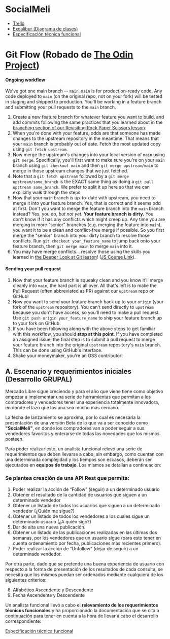 # SocialMeli

- [Trello](https://trello.com/b/wJBNHdHB/bejavahispw25g05)
- [Excalibur (Diagrama de clases)](https://excalidraw.com/#room=3525b414b8674fc9a010,4H2FJFBKAW5q2_6V6Tcg4w)
- [Especificación técnica funcional](https://www.google.com/url?q=https://docs.google.com/document/d/1Q-xGaOMPij-qk_gMvcN0Sk0isbCPqjJS/edit?usp%3Dsharing%26ouid%3D109742565608469686147%26rtpof%3Dtrue%26sd%3Dtrue&sa=D&source=editors&ust=1708099270823216&usg=AOvVaw2JhBoFP4pvFzUyAwHRjz3Z)

# Git Flow (Robado de [The Odin Project](https://www.theodinproject.com/lessons/ruby-using-git-in-the-real-world#ongoing-workflow))

#### Ongoing workflow

We've got one main branch -- `main`. `main` is for production-ready code. Any code deployed to `main` (on the original repo, not on your fork) will be tested in staging and shipped to production. You'll be working in a feature branch and submitting your pull requests to the `main` branch.

1. Create a new feature branch for whatever feature you want to build, and add commits following the same practices that you learned about in the [branching section of our Revisiting Rock Paper Scissors lesson](https://www.theodinproject.com/lessons/foundations-revisiting-rock-paper-scissors#using-branches).
1. When you're done with your feature, odds are that someone has made changes to the upstream repository in the meantime. That means that your `main` branch is probably out of date. Fetch the most updated copy using `git fetch upstream`.
1. Now merge the upstream's changes into your local version of `main` using `git merge`. Specifically, you'll first want to make sure you're on your `main` branch using `git checkout main` and then `git merge upstream/main` to merge in those upstream changes that we just fetched.
1. Note that a `git fetch upstream` followed by a `git merge upstream/some_branch` is the EXACT same thing as doing a `git pull upstream some_branch`. We prefer to split it up here so that we can explicitly walk through the steps.
1. Now that your `main` branch is up-to-date with upstream, you need to merge it into your feature branch. Yes, that is correct and it seems odd at first. Don't you want to merge the feature branch into the `main` branch instead? Yes, you do, *but not yet*. **Your feature branch is dirty.** You don't know if it has any conflicts which might creep up. Any time you are merging in more "senior" branches (e.g. merging the feature into `main`), you want it to be a clean and conflict-free merge if possible. So you first merge the "senior" branch into your dirty branch to resolve those conflicts. Run `git checkout your_feature_name` to jump back onto your feature branch, then `git merge main` to merge `main` into it.
1. You may have merge conflicts... resolve those using the skills you learned in [the Deeper Look at Git lesson](https://www.theodinproject.com/lessons/ruby-a-deeper-look-at-git)! ([JS Course Link](https://www.theodinproject.com/lessons/javascript-a-deeper-look-at-git)).

#### Sending your pull request

1. Now that your feature branch is squeaky clean and you know it'll merge cleanly into `main`, the hard part is all over. All that's left is to make the Pull Request (often abbreviated as PR) against our `upstream` repo on GitHub!
1. Now you want to send your feature branch back up to your `origin` (your fork of the `upstream` repository). You can't send directly to `upstream` because you don't have access, so you'll need to make a pull request. Use `git push origin your_feature_name` to ship your feature branch up to your fork on GitHub.
1. If you have been following along with the above steps to get familiar with this workflow, you should **stop at this point**. If you have completed an assigned issue, the final step is to submit a pull request to merge your feature branch into the original `upstream` repository's `main` branch. This can be done using GitHub's interface.
1. Shake your moneymaker, you're an OSS contributor!

## A. Escenario y requerimientos iniciales (Desarrollo GRUPAL)
Mercado Libre sigue creciendo y para el año que viene  tiene como objetivo empezar a implementar una serie de herramientas que permitan a los compradores y vendedores tener una experiencia totalmente innovadora, en donde el lazo que los una sea mucho más cercano.

La fecha de lanzamiento se aproxima, por lo cual es necesaria la presentación de una versión Beta de lo que va a ser conocido como __"SocialMeli"__, en donde los compradores van a poder seguir a sus vendedores favoritos y enterarse de todas las novedades que los mismos posteen.

Para poder realizar esto, un analista funcional relevó una serie de requerimientos que deben llevarse a cabo; sin embargo, como cuentan con una determinada complejidad y los tiempos son escasos, deberán ser ejecutados en __equipos de trabajo__. Los mismos se detallan a continuación:


### Se plantea creación de una API Rest que permita:

1. Poder realizar la acción de “Follow” (seguir) a un determinado usuario
2. Obtener el resultado de la cantidad de usuarios que siguen a un determinado vendedor
3. Obtener un listado de todos los usuarios que siguen a un determinado vendedor (¿Quién me sigue?)
4. Obtener un listado de todos los vendedores a los cuales sigue un determinado usuario (¿A quién sigo?)
5. Dar de alta una nueva publicación.
6. Obtener un listado de las publicaciones realizadas en las últimas dos semanas, por los vendedores que un usuario sigue (para esto tener en cuenta ordenamiento por fecha, publicaciones más recientes primero).
7. Poder realizar la acción de “Unfollow” (dejar de seguir) a un determinado vendedor.

Por otra parte, dado que se pretende una buena experiencia de usuario con respecto a la forma de presentación de los resultados de cada consulta, se necesita que los mismos puedan ser ordenados mediante cualquiera de los siguientes criterios:

8. Alfabético Ascendente y Descendente
9. Fecha Ascendente y Descendente

Un analista funcional llevó a cabo el __relevamiento de los requerimientos técnicos funcionales__ y ha proporcionado la documentación que se cita a continuación para tener en cuenta a la hora de llevar a cabo el desarrollo correspondiente:


[Especificación técnica funcional](https://www.google.com/url?q=https://docs.google.com/document/d/1Q-xGaOMPij-qk_gMvcN0Sk0isbCPqjJS/edit?usp%3Dsharing%26ouid%3D109742565608469686147%26rtpof%3Dtrue%26sd%3Dtrue&sa=D&source=editors&ust=1708099270823216&usg=AOvVaw2JhBoFP4pvFzUyAwHRjz3Z)
